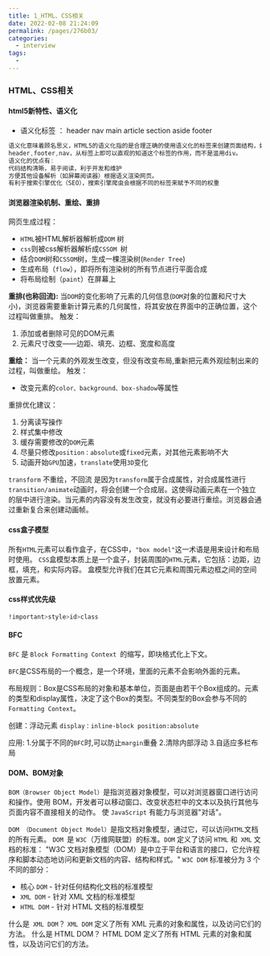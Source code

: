 ```yaml
---
title: 1_HTML、CSS相关
date: 2022-02-08 21:24:09
permalink: /pages/276b03/
categories:
  - interview
tags:
  - 
---
```

### HTML、CSS相关

#### html5新特性、语义化

- 语义化标签 ： header nav main article section aside footer

```js
语义化意味着顾名思义，HTML5的语义化指的是合理正确的使用语义化的标签来创建页面结构，如 
header,footer,nav，从标签上即可以直观的知道这个标签的作用，而不是滥用div。
语义化的优点有:
代码结构清晰，易于阅读，利于开发和维护
方便其他设备解析（如屏幕阅读器）根据语义渲染网页。
有利于搜索引擎优化（SEO），搜索引擎爬虫会根据不同的标签来赋予不同的权重
```

#### 浏览器渲染机制、重绘、重排

网页生成过程：

- `HTML`被HTML解析器解析成`DOM` 树
- `css`则被css解析器解析成`CSSOM `树
- 结合`DOM`树和`CSSOM`树，生成一棵渲染树(`Render Tree`)
- 生成布局（`flow`），即将所有渲染树的所有节点进行平面合成
- 将布局绘制（`paint`）在屏幕上

**重排(也称回流):** 当`DOM`的变化影响了元素的几何信息(`DOM`对象的位置和尺寸大小)，浏览器需要重新计算元素的几何属性，将其安放在界面中的正确位置，这个过程叫做重排。 触发：

1. 添加或者删除可见的DOM元素
2. 元素尺寸改变——边距、填充、边框、宽度和高度

**重绘：** 当一个元素的外观发生改变，但没有改变布局,重新把元素外观绘制出来的过程，叫做重绘。 触发：

- 改变元素的`color、background、box-shadow`等属性

重排优化建议：

1. 分离读写操作
2. 样式集中修改
3. 缓存需要修改的`DOM`元素
4. 尽量只修改`position：absolute`或`fixed`元素，对其他元素影响不大
5. 动画开始`GPU`加速，`translate`使用`3D`变化

`transform` 不重绘，不回流 是因为`transform`属于合成属性，对合成属性进行`transition/animate`动画时，将会创建一个合成层。这使得动画元素在一个独立的层中进行渲染。当元素的内容没有发生改变，就没有必要进行重绘。浏览器会通过重新复合来创建动画帧。

#### css盒子模型

所有`HTML`元素可以看作盒子，在CSS中，`"box model"`这一术语是用来设计和布局时使用。 `CSS`盒模型本质上是一个盒子，封装周围的`HTML`元素，它包括：边距，边框，填充，和实际内容。 盒模型允许我们在其它元素和周围元素边框之间的空间放置元素。

#### css样式优先级

```css
!important>style>id>class
```

#### BFC

`BFC` 是 `Block Formatting Context `的缩写，即块格式化上下文。

`BFC`是CSS布局的一个概念，是一个环境，里面的元素不会影响外面的元素。 

布局规则：Box是CSS布局的对象和基本单位，页面是由若干个Box组成的。元素的类型和display属性，决定了这个Box的类型。不同类型的Box会参与不同的`Formatting Context`。

 创建：浮动元素 `display：inline-block position:absolute` 

应用: 1.分属于不同的`BFC`时,可以防止`margin`重叠 2.清除内部浮动 3.自适应多栏布局

#### DOM、BOM对象

`BOM（Browser Object Model）`是指浏览器对象模型，可以对浏览器窗口进行访问和操作。使用 BOM，开发者可以移动窗口、改变状态栏中的文本以及执行其他与页面内容不直接相关的动作。 使 `JavaScript` 有能力与浏览器"对话"。

 `DOM （Document Object Model）`是指文档对象模型，通过它，可以访问`HTML`文档的所有元素。 `DOM `是 `W3C`（万维网联盟）的标准。`DOM` 定义了访问 `HTML` 和` XML` 文档的标准： "W3C 文档对象模型（DOM）是中立于平台和语言的接口，它允许程序和脚本动态地访问和更新文档的内容、结构和样式。" `W3C DOM` 标准被分为 3 个不同的部分：

- 核心 `DOM` - 针对任何结构化文档的标准模型
- `XML DOM` - 针对 XML 文档的标准模型
- `HTML DOM` - 针对 HTML 文档的标准模型

什么是` XML DOM`？ `XML DOM` 定义了所有 XML 元素的对象和属性，以及访问它们的方法。 什么是 HTML DOM？ HTML DOM 定义了所有 HTML 元素的对象和属性，以及访问它们的方法。
